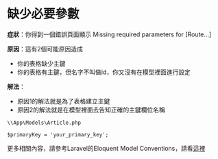 # 缺少必要參數

**症狀**：你得到一個錯誤頁面顯示 Missing required parameters for \[Route...\]

**原因**：這有2個可能原因造成

* 你的表格缺少主鍵
* 你的表格有主鍵，但名字不叫做id，你又沒有在模型裡面進行設定

**解法**：

* 原因1的解法就是為了表格建立主鍵
* 原因2的解法就是在模型裡面去告知正確的主鍵欄位名稱

```
\\App\Models\Article.php

$primaryKey = 'your_primary_key';
```

更多相關內容，請參考Laravel的Eloquent Model Conventions，請看[這裡](https://laravel.com/docs/8.x/eloquent#primary-keys)

